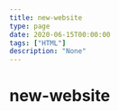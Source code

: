 ```yaml
---
title: new-website
type: page
date: 2020-06-15T00:00:00
tags: ["HTML"]
description: "None"
---
```


# new-website
